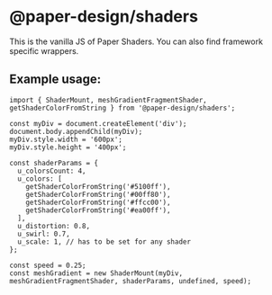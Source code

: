 # @paper-design/shaders

This is the vanilla JS of Paper Shaders. You can also find framework specific wrappers.

## Example usage:

```
import { ShaderMount, meshGradientFragmentShader, getShaderColorFromString } from '@paper-design/shaders';

const myDiv = document.createElement('div');
document.body.appendChild(myDiv);
myDiv.style.width = '600px';
myDiv.style.height = '400px';

const shaderParams = {
  u_colorsCount: 4,
  u_colors: [
    getShaderColorFromString('#5100ff'),
    getShaderColorFromString('#00ff80'),
    getShaderColorFromString('#ffcc00'),
    getShaderColorFromString('#ea00ff'),
  ],
  u_distortion: 0.8,
  u_swirl: 0.7,
  u_scale: 1, // has to be set for any shader
};

const speed = 0.25;
const meshGradient = new ShaderMount(myDiv, meshGradientFragmentShader, shaderParams, undefined, speed);
```
